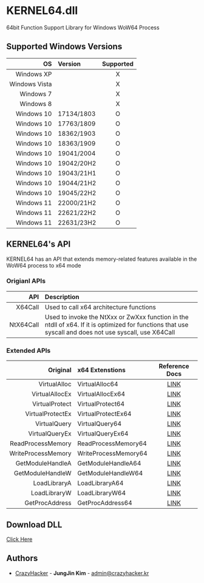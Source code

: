 # KERNEL64.dll
64bit Function Support Library for Windows WoW64 Process

## Supported Windows Versions
|            OS | Version        | Supported |
|--------------:|:---------------|:---------:|
|    Windows XP |                |     X     |
| Windows Vista |                |     X     |
|     Windows 7 |                |     X     |
|     Windows 8 |                |     X     |
|    Windows 10 | 17134/1803     |     O     |
|    Windows 10 | 17763/1809     |     O     |
|    Windows 10 | 18362/1903     |     O     |
|    Windows 10 | 18363/1909     |     O     |
|    Windows 10 | 19041/2004     |     O     |
|    Windows 10 | 19042/20H2     |     O     |
|    Windows 10 | 19043/21H1     |     O     |
|    Windows 10 | 19044/21H2     |     O     |
|    Windows 10 | 19045/22H2     |     O     |
|    Windows 11 | 22000/21H2     |     O     |
|    Windows 11 | 22621/22H2     |     O     |
|    Windows 11 | 22631/23H2     |     O     |

## KERNEL64's API
KERNEL64 has an API that extends memory-related features available in the WoW64 process to x64 mode

### Origianl APIs
| API | Description |
|------:|:---------|
| X64Call | Used to call x64 architecture functions |
| NtX64Call | Used to invoke the NtXxx or ZwXxx function in the ntdll of x64. If it is optimized for functions that use syscall and does not use syscall, use X64Call |

### Extended APIs
|               Original | x64 Extenstions              | Reference Docs |
|-----------------------:|:-----------------------------|:--------------:|
|           VirtualAlloc | VirtualAlloc64               | [LINK](https://learn.microsoft.com/windows/win32/api/memoryapi/nf-memoryapi-virtualalloc) |
|         VirtualAllocEx | VirtualAllocEx64             | [LINK](https://learn.microsoft.com/windows/win32/api/memoryapi/nf-memoryapi-virtualallocex) |
|         VirtualProtect | VirtualProtect64             | [LINK](https://learn.microsoft.com/windows/win32/api/memoryapi/nf-memoryapi-virtualprotect) |
|       VirtualProtectEx | VirtualProtectEx64           | [LINK](https://learn.microsoft.com/windows/win32/api/memoryapi/nf-memoryapi-virtualprotectex) |
|           VirtualQuery | VirtualQuery64               | [LINK](https://learn.microsoft.com/windows/win32/api/memoryapi/nf-memoryapi-virtualquery) |
|         VirtualQueryEx | VirtualQueryEx64             | [LINK](https://learn.microsoft.com/windows/win32/api/memoryapi/nf-memoryapi-virtualqueryex) |
|      ReadProcessMemory | ReadProcessMemory64          | [LINK](https://learn.microsoft.com/windows/win32/api/memoryapi/nf-memoryapi-readprocessmemory) |
|     WriteProcessMemory | WriteProcessMemory64         | [LINK](https://learn.microsoft.com/windows/win32/api/memoryapi/nf-memoryapi-writeprocessmemory) |
|       GetModuleHandleA | GetModuleHandleA64           | [LINK](https://learn.microsoft.com/windows/win32/api/libloaderapi/nf-libloaderapi-getmodulehandlea) |
|       GetModuleHandleW | GetModuleHandleW64           | [LINK](https://learn.microsoft.com/windows/win32/api/libloaderapi/nf-libloaderapi-getmodulehandlew) |
|           LoadLibraryA | LoadLibraryA64               | [LINK](https://learn.microsoft.com/windows/win32/api/libloaderapi/nf-libloaderapi-loadlibrarya) |
|           LoadLibraryW | LoadLibraryW64               | [LINK](https://learn.microsoft.com/windows/win32/api/libloaderapi/nf-libloaderapi-loadlibraryw) |
|         GetProcAddress | GetProcAddress64             | [LINK](https://learn.microsoft.com/windows/win32/api/libloaderapi/nf-libloaderapi-getprocaddress) |

## Download DLL
[Click Here](https://github.com/jungjin0003/KERNEL64.dll/releases/latest)

## Authors
 - [CrazyHacker](https://github.com/jungjin0003) - **JungJin Kim** - <admin@crazyhacker.kr>